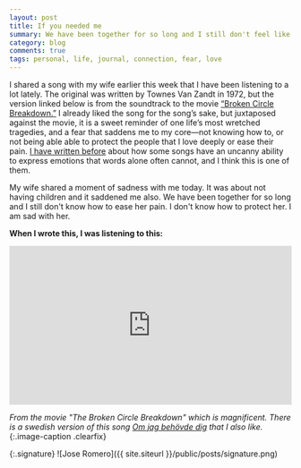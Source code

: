 ```yaml
---
layout: post
title: If you needed me
summary: We have been together for so long and I still don't feel like I know how to ease her pain. I don't know what to do to protect her and that frightens me to my core. I am sad with her!
category: blog
comments: true
tags: personal, life, journal, connection, fear, love 
---
```


I shared a song with my wife earlier this week that I have been listening to a lot lately. The original was written by Townes Van Zandt in 1972, but the version linked below is from the soundtrack to the movie [“Broken Circle Breakdown.”](https://www.imdb.com/title/tt2024519/) I already liked the song for the song’s sake, but juxtaposed against the movie, it is a sweet reminder of one life’s most wretched tragedies, and a fear that saddens me to my core—not knowing how to, or not being able able to protect the people that I love deeply or ease their pain. [I have written before](/i-owe-this-song-to-my-friends) about how some songs have an uncanny ability to express emotions that words alone often cannot, and I think this is one of them.

My wife shared a moment of sadness with me today. It was about not having children and it saddened me also. We have been together for so long and I still don't know how to ease her pain. I don't know how to protect her. I am sad with her.

**When I wrote this, I was listening to this:**
 <style>.embed-container { position: relative; padding-bottom: 56.25%; height: 0; overflow: hidden; max-width: 100%; } .embed-container iframe, .embed-container object, .embed-container embed { position: absolute; top: 0; left: 0; width: 100%; height: 100%; }</style>
<div class='embed-container'><iframe src='https://www.youtube.com/embed/CkpDDngb1Ew?start=3&end=189&version=3&amp;rel=0&amp;t=27s&amp;showinfo=0' frameborder='0' allowfullscreen></iframe></div>

*From the movie "The Broken Circle Breakdown" which is magnificent. There is a swedish version of this song [Om jag behövde dig](https://youtu.be/rpqHRQDoI3g) that I also like.*{:.image-caption .clearfix}

{:.signature}
![Jose Romero]({{ site.siteurl }}/public/posts/signature.png)

